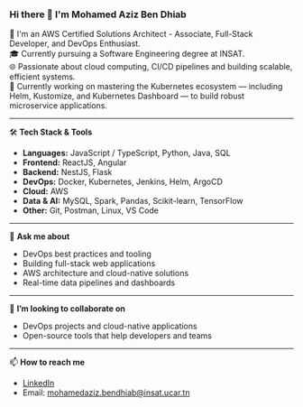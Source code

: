### Hi there 👋 I'm Mohamed Aziz Ben Dhiab

🚀 I'm an AWS Certified Solutions Architect - Associate, Full-Stack Developer, and DevOps Enthusiast.  
🎓 Currently pursuing a Software Engineering degree at INSAT.  
🌐 Passionate about cloud computing, CI/CD pipelines and building scalable, efficient systems.  
🔧 Currently working on mastering the Kubernetes ecosystem — including Helm, Kustomize, and Kubernetes Dashboard — to build robust microservice applications.

---

🛠️ **Tech Stack & Tools**

- **Languages:** JavaScript / TypeScript, Python, Java, SQL  
- **Frontend:** ReactJS, Angular  
- **Backend:** NestJS, Flask  
- **DevOps:** Docker, Kubernetes, Jenkins, Helm, ArgoCD
- **Cloud:** AWS  
- **Data & AI:** MySQL, Spark, Pandas, Scikit-learn, TensorFlow  
- **Other:** Git, Postman, Linux, VS Code

---

💬 **Ask me about**

- DevOps best practices and tooling  
- Building full-stack web applications  
- AWS architecture and cloud-native solutions  
- Real-time data pipelines and dashboards

---

👯 **I’m looking to collaborate on**

- DevOps projects and cloud-native applications  
- Open-source tools that help developers and teams

---

📫 **How to reach me**

- [LinkedIn](https://www.linkedin.com/in/mohamed-aziz-ben-dhiab-294b96264/) 
- Email: mohamedaziz.bendhiab@insat.ucar.tn  



